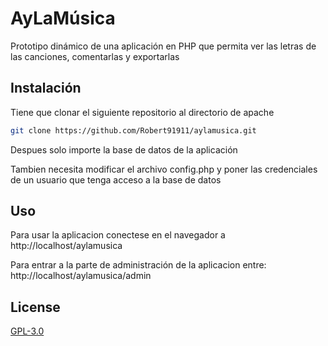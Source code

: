 # AyLaMúsica

Prototipo dinámico de una aplicación en PHP que permita ver las letras de las canciones, comentarlas y exportarlas

## Instalación

Tiene que clonar el siguiente repositorio al directorio de apache

```bash
git clone https://github.com/Robert91911/aylamusica.git
```
Despues solo importe la base de datos de la aplicación

Tambien necesita modificar el archivo config.php y poner las credenciales de un usuario que tenga acceso a la base de datos

## Uso

Para usar la aplicacion conectese en el navegador a http://localhost/aylamusica

Para entrar a la parte de administración de la aplicacion entre: http://localhost/aylamusica/admin


## License
[GPL-3.0](https://www.gnu.org/licenses/gpl-3.0.html)
